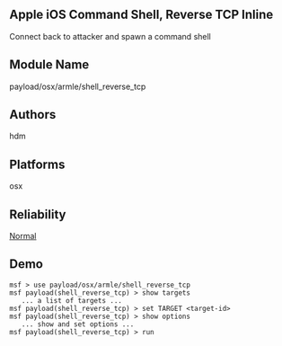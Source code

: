 ## Apple iOS Command Shell, Reverse TCP Inline

Connect back to attacker and spawn a command shell


## Module Name
payload/osx/armle/shell_reverse_tcp

## Authors
hdm





## Platforms
osx

## Reliability
[Normal](https://github.com/rapid7/metasploit-framework/wiki/Exploit-Ranking)

## Demo

```
msf > use payload/osx/armle/shell_reverse_tcp
msf payload(shell_reverse_tcp) > show targets
   ... a list of targets ...
msf payload(shell_reverse_tcp) > set TARGET <target-id>
msf payload(shell_reverse_tcp) > show options
   ... show and set options ...
msf payload(shell_reverse_tcp) > run
```
    
    